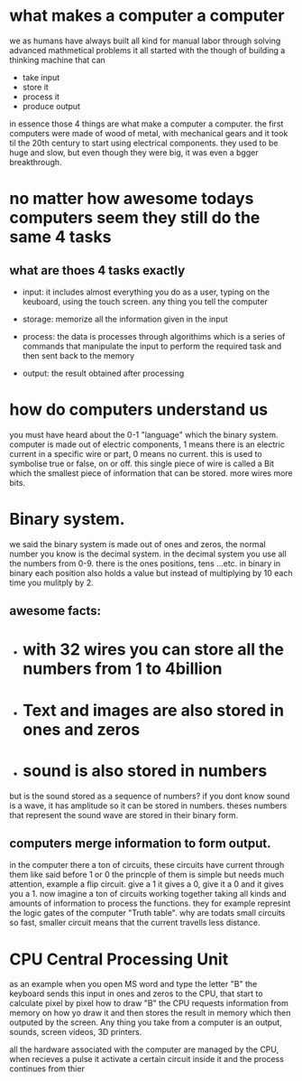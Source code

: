 # what makes a computer a computer
we as humans have always built all kind for manual labor through solving advanced mathmetical problems
it all started with the though of building a thinking machine that can
* take input
* store it
* process it
* produce output

in essence those 4 things are what make a computer a computer.
the first computers were made of wood of metal, with mechanical gears and it took til the 20th century to start using electrical components.
they used to be huge and slow, but even though they were big, it was even a bgger breakthrough.
# no matter how awesome todays computers seem they still do the same 4 tasks #
## what are thoes 4 tasks exactly 
* input:
 it includes almost everything you do as a user, typing on the keuboard, using the touch screen. any thing you tell the computer

* storage:
 memorize all the information given in the input

* process:
 the data is processes through algorithims which is a series of commands that manipulate the input to perform the required task and then sent back to the memory

* output:
the result obtained after processing 

# how do computers understand us
you must have heard about the 0-1 "language" which the binary system.
computer is made out of electric components, 1 means there is an electric current in a specific wire or part, 0 means no current.
this is used to symbolise true or false, on or off.
this single piece of wire is called a Bit which the smallest piece of information that can be stored. more wires more bits.
# Binary system.
we said the binary system is made out of ones and zeros, the normal number you know is the decimal system.
in the decimal system you use all the numbers from 0-9.
there is the ones positions, tens ...etc.
in binary in binary each position also holds a value but instead of multiplying by 10 each time you mulitply by 2.
## awesome facts:
* # with 32 wires you can store all the numbers from 1 to 4billion #
* # Text and images are also stored in ones and zeros #
* # sound is also stored in numbers #

but is the sound stored as a sequence of numbers? if you dont know sound is a wave, it has amplitude so it can be
stored in numbers. theses numbers that represent the sound wave are stored in their binary form.
## computers merge information to form output.
in the computer there a ton of circuits, these circuits have current through them like said before 1 or 0
the princple of them is simple but needs much attention, example a flip circuit.
give a 1 it gives a 0, give it a 0 and it gives you a 1.
now imagine a ton of circuits working together taking all kinds and amounts of information to process the functions. they for example represint the logic gates of the computer "Truth table".
why are todats small circuits so fast, smaller circuit means that the current travells less distance.
# CPU Central Processing Unit
as an example when you open MS word and type the letter "B" the keyboard sends this input in ones and zeros to the CPU, that start to
 calculate pixel by pixel how to draw "B" the CPU requests information from memory on how yo draw it and then stores the result in 
 memory which then outputed by the screen.
Any thing you take from a computer is an output, sounds, screen videos, 3D printers.

all the hardware associated with the computer are managed by the CPU, when recieves a pulse it activate a certain circuit inside it
and the process continues from thier
